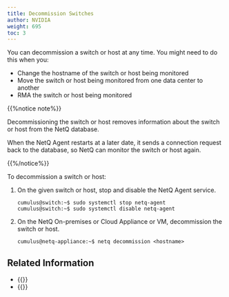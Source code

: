 ```yaml
---
title: Decommission Switches
author: NVIDIA
weight: 695
toc: 3
---
```

You can decommission a switch or host at any time. You might need to do this when you:

- Change the hostname of the switch or host being monitored
- Move the switch or host being monitored from one data center to
another
- RMA the switch or host being monitored

{{%notice note%}}

Decommissioning the switch or host removes information about the switch or host from the NetQ database.

When the NetQ Agent restarts at a later date, it sends a connection request back to the database, so NetQ can monitor the switch or host again.

{{%/notice%}}

To decommission a switch or host:

1. On the given switch or host, stop and disable the NetQ Agent service.

    ```
    cumulus@switch:~$ sudo systemctl stop netq-agent
    cumulus@switch:~$ sudo systemctl disable netq-agent
    ```

2. On the NetQ On-premises or Cloud Appliance or VM, decommission the switch or host.

    ```
    cumulus@netq-appliance:~$ netq decommission <hostname>
    ```

## Related Information

- {{<link title="Manage NetQ Agents">}}
- {{<link title="Uninstall NetQ">}}
